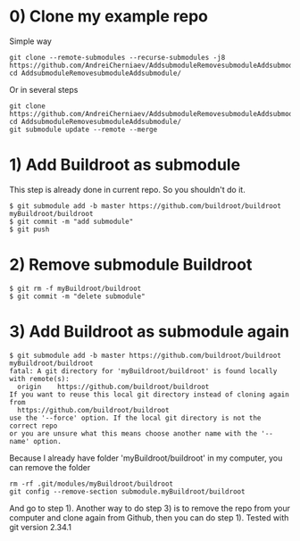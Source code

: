 # 0) Clone my example repo
Simple way
```
git clone --remote-submodules --recurse-submodules -j8 https://github.com/AndreiCherniaev/AddsubmoduleRemovesubmoduleAddsubmodule.git
cd AddsubmoduleRemovesubmoduleAddsubmodule/
```
Or in several steps
```
git clone https://github.com/AndreiCherniaev/AddsubmoduleRemovesubmoduleAddsubmodule.git
cd AddsubmoduleRemovesubmoduleAddsubmodule/
git submodule update --remote --merge
```

# 1) Add Buildroot as submodule
This step is already done in current repo. So you shouldn't do it.
```
$ git submodule add -b master https://github.com/buildroot/buildroot myBuildroot/buildroot
$ git commit -m "add submodule"
$ git push
```

# 2) Remove submodule Buildroot
```
$ git rm -f myBuildroot/buildroot
$ git commit -m "delete submodule"
```
# 3) Add Buildroot as submodule again
```
$ git submodule add -b master https://github.com/buildroot/buildroot myBuildroot/buildroot
fatal: A git directory for 'myBuildroot/buildroot' is found locally with remote(s):
  origin	https://github.com/buildroot/buildroot
If you want to reuse this local git directory instead of cloning again from
  https://github.com/buildroot/buildroot
use the '--force' option. If the local git directory is not the correct repo
or you are unsure what this means choose another name with the '--name' option.
```
Because I already have folder 'myBuildroot/buildroot' in my computer, you can remove the folder
```
rm -rf .git/modules/myBuildroot/buildroot
git config --remove-section submodule.myBuildroot/buildroot
```
And go to step 1). Another way to do step 3) is to remove the repo from your computer and clone again from Github, then you can do step 1). Tested with git version 2.34.1

